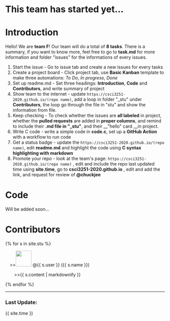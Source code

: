 # This team has started yet...
 
 # Introduction

Hello! We are __team F__! Our team will do a total of __8 tasks__. There is a summary, if you want to know more, feel free to go to __task.md__ for more information and folder "issues" for the informations of every issues.

1. Start the issue - Go to issue tab and create a new issues for every tasks
1. Create a project board - Click project tab, use __Basic Kanban__ template to make three automations: _To Do_, _In progress_, _Done_
1. Set up readme.md - Set three headings: __Introduction__, __Code__ and __Contributors__, and write summary of project
1. Show team to the internet - update `https://csci3251-2020.github.io/(repo name)`, add a loop in folder "_stu" under __Contributors__, the loop go through the file in "stu" and show the information from file.
1. Keep checking - To check whether the issues are __all labeled__ in project, whether the __pulled requests__ are added in __proper columns__, and remind to include their __.md file in "_stu"__, and their __"hello" card __in project.
1. Write C code - write a simple code in __code.c__, set up a __GitHub Action__ with a workflow to run code
1. Get a status badge - update the `https://csci3251-2020.github.io/(repo name)`, edit __readme.md__ and highlight the code using __C syntax highlighting with markdown__
1. Promote your repo - look at the team's page: `https://csci3251-2020.github.io/(repo name)` , edit and include the repo last updated time using __site.time__, go to __csci3251-2020.github.io__ , edit and add the link, and request for review of __@chuckjee__


# Code
Will be added soon...

# Contributors
{% for s in site.stu %}
  <p>
   &emsp;>><img src="{{ s.image }}" height="50" width="50">
   @{{ s.user }} ({{ s.name }})
  </p>
  <p>&emsp;&emsp;>>{{ s.content | markdownify }}</p>
{% endfor %}

---
### Last Update:
<p> {{ site.time }} </p>
